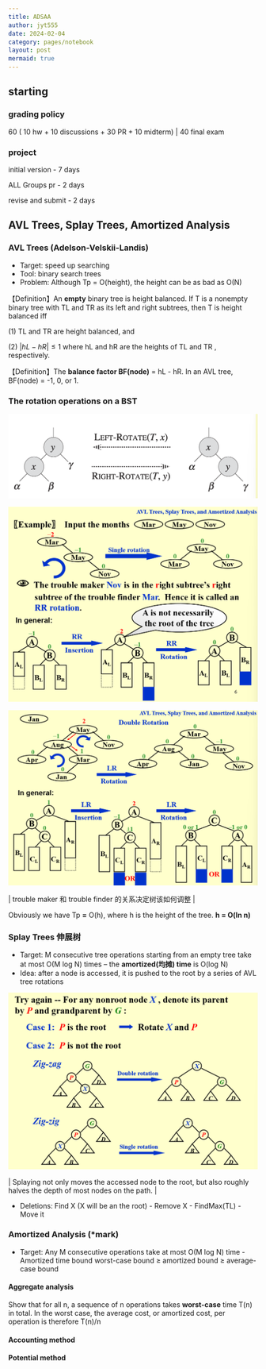 ```yaml
---
title: ADSAA
author: jyt555
date: 2024-02-04
category: pages/notebook
layout: post
mermaid: true
---
```


## starting

### grading policy

60 ( 10 hw + 10 discussions + 30 PR + 10 midterm) | 40 final exam

### project

initial version - 7 days

ALL Groups pr - 2 days

revise and submit - 2 days

## AVL Trees, Splay Trees, Amortized Analysis

### AVL Trees (Adelson-Velskii-Landis)

* Target: speed up searching
* Tool: binary search trees
* Problem: Although Tp = O(height), the height can be as bad as O(N)

【Definition】An **empty** binary tree is height balanced. If T is a nonempty binary tree with TL and TR as its left and right subtrees, then T is height balanced iff

  (1) TL and TR are height balanced, and

  (2) $|hL-hR|\le 1$ where hL and hR are the heights of TL and TR , respectively.

【Definition】The **balance factor BF(node)** = hL - hR. In an AVL tree, BF(node) = -1, 0, or 1.

### The rotation operations on a BST

![](../assets/notebook/Snipaste_2024-02-26_10-41-35.png)

![](../assets/notebook/Snipaste_2024-02-26_10-54-04.png)

![](../assets/notebook/Snipaste_2024-02-26_11-14-20.png)

| trouble maker 和 trouble finder 的关系决定树该如何调整 |

Obviously we have Tp **=** O(h), where h is the height of the tree. **h = O(ln n)**

### Splay Trees 伸展树

* Target: M consecutive tree operations starting from an empty tree take at most O(M log N) times – the **amortized(均摊) time** is O(log N)
* Idea: after a node is accessed, it is pushed to the root by a series of AVL tree rotations

![](../assets/notebook/Snipaste_2024-02-26_11-44-14.png)

| Splaying not only moves the accessed node to the root, but also roughly halves the depth of most nodes on the path. |

* Deletions: Find X (X will be an the root) - Remove X - FindMax(TL) - Move it

### Amortized Analysis (*mark)

* Target: Any M consecutive operations take at most O(M log N) time - Amortized time bound
  worst-case bound $\ge$ amortized bound $\ge$ average-case bound

#### Aggregate analysis

Show that for all n, a sequence of n operations takes **worst-case** time T(n) in total. In the worst case, the average cost, or amortized cost, per operation is therefore T(n)/n

#### Accounting method

#### Potential method

